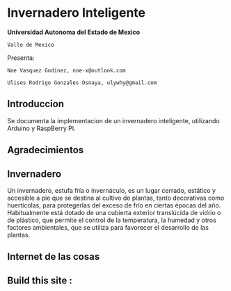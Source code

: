 # Invernadero Inteligente

**Universidad Autonoma del Estado de Mexico**

	Valle de Mexico

Presenta:

	Noe Vasquez Godinez, noe-x@outlook.com

	Ulises Rodrigo Gonzales Osnaya, ulywhy@gmail.com


## Introduccion
Se documenta la implementacion de un invernadero inteligente, utilizando Arduino y RaspBerry PI.

## Agradecimientos

## Invernadero

Un invernadero, estufa fría o invernáculo, es un lugar cerrado, estático y accesible a pie que se destina al cultivo de plantas, tanto decorativas como huertícolas, para protegerlas del exceso de frío en ciertas épocas del año. Habitualmente está dotado de una cubierta exterior translúcida de vidrio o de plástico, que permite el control de la temperatura, la humedad y otros factores ambientales, que se utiliza para favorecer el desarrollo de las plantas.

## Internet de las cosas

## Build this site :  
